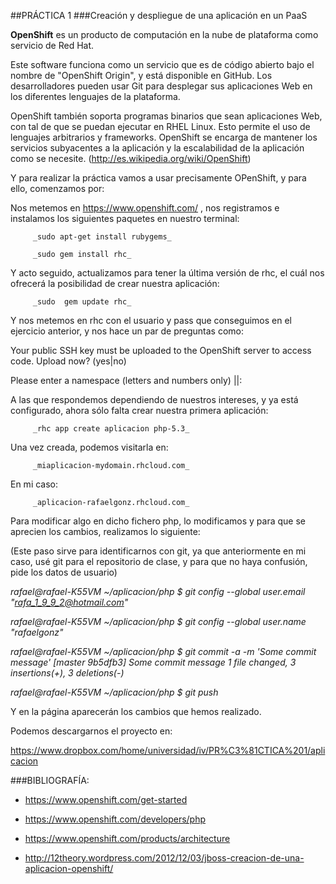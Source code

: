 ##PRÁCTICA 1
###Creación y despliegue de una aplicación en un PaaS


**OpenShift** es un producto de computación en la nube de plataforma como servicio de Red Hat.

Este software funciona como un servicio que es de código abierto bajo el nombre de "OpenShift Origin", y está disponible en GitHub.
Los desarrolladores pueden usar Git para desplegar sus aplicaciones Web en los diferentes lenguajes de la plataforma.

OpenShift también soporta programas binarios que sean aplicaciones Web, con tal de que se puedan ejecutar en RHEL Linux. Esto permite el uso de lenguajes arbitrarios y frameworks.
OpenShift se encarga de mantener los servicios subyacentes a la aplicación y la escalabilidad de la aplicación como se necesite.
(http://es.wikipedia.org/wiki/OpenShift)



Y para realizar la práctica vamos a usar precisamente OPenShift, y para ello, comenzamos por:

Nos metemos en https://www.openshift.com/ , nos registramos e instalamos los siguientes paquetes en nuestro terminal:

         _sudo apt-get install rubygems_ 

         _sudo gem install rhc_


Y acto seguido, actualizamos para tener la última versión de rhc, el cuál nos ofrecerá la posibilidad de crear nuestra aplicación:

         _sudo	gem update rhc_

Y  nos metemos en  rhc con el usuario y pass que conseguimos en el ejercicio anterior, y nos hace un par de preguntas como:


Your public SSH key must be uploaded to the OpenShift server to access code. 
Upload now? (yes|no) 

Please enter a namespace (letters and numbers only) |<none>|: 



A las que respondemos dependiendo de nuestros intereses, y  ya está configurado, ahora sólo falta crear nuestra primera aplicación:

         _rhc app create aplicacion php-5.3_

Una vez creada, podemos visitarla en:

         _miaplicacion-mydomain.rhcloud.com_

En mi caso:

         _aplicacion-rafaelgonz.rhcloud.com_



Para modificar algo en dicho fichero php, lo modificamos y para que se aprecien los cambios, realizamos lo siguiente:


(Este paso sirve para identificarnos con git, ya que anteriormente en mi caso, usé git para el repositorio de clase, y para que no haya confusión, pide los datos de usuario)


_rafael@rafael-K55VM ~/aplicacion/php $ git config --global user.email "rafa_1_9_9_2@hotmail.com"_ 

_rafael@rafael-K55VM ~/aplicacion/php $ git config --global user.name "rafaelgonz"_ 

_rafael@rafael-K55VM ~/aplicacion/php $ git commit -a -m 'Some commit message'_ 
_[master 9b5dfb3] Some commit message_ 
_1 file changed, 3 insertions(+), 3 deletions(-)_ 

_rafael@rafael-K55VM ~/aplicacion/php $ git push_




Y en la página aparecerán los cambios que hemos realizado.


Podemos descargarnos el proyecto en: 

https://www.dropbox.com/home/universidad/iv/PR%C3%81CTICA%201/aplicacion





###BIBLIOGRAFÍA:

 * https://www.openshift.com/get-started

 * https://www.openshift.com/developers/php

 * https://www.openshift.com/products/architecture

 * http://12theory.wordpress.com/2012/12/03/jboss-creacion-de-una-aplicacion-openshift/


